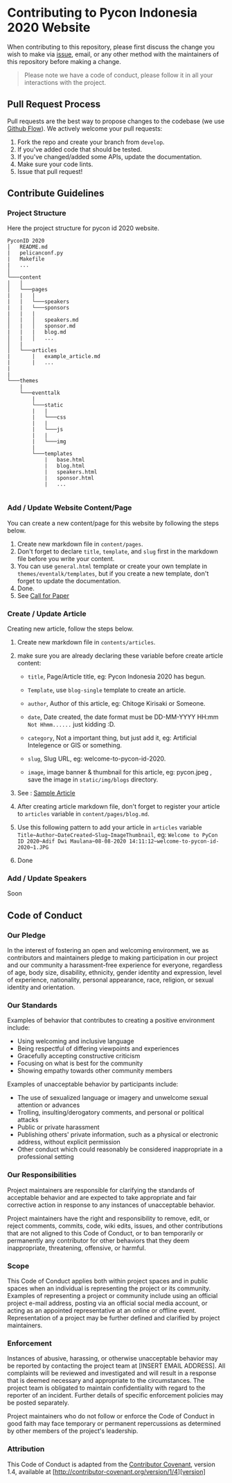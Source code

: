 # Contributing to Pycon Indonesia 2020 Website

When contributing to this repository, please first discuss the change you wish to make via [issue](https://github.com/pyconid/pyconid2020/issues),
email, or any other method with the maintainers of this repository before making a change. 

>Please note we have a code of conduct, please follow it in all your interactions with the project.

## Pull Request Process
Pull requests are the best way to propose changes to the codebase (we use [Github Flow](https://guides.github.com/introduction/flow/index.html)). We actively welcome your pull requests:

1. Fork the repo and create your branch from `develop`.
2. If you've added code that should be tested.
3. If you've changed/added some APIs, update the documentation.
4. Make sure your code lints.
6. Issue that pull request!

## Contribute Guidelines

### Project Structure
Here the project structure for pycon id 2020 website.
```
PyconID 2020
│   README.md
|   pelicanconf.py
|   Makefile    
|   ...
│
└───content
│   │
│   └───pages
|   |   |
|   |   └───speakers
|   |   └───sponsors 
|   |   |   
│   |   │   speakers.md
│   |   │   sponsor.md
|   |   |   blog.md
│   |   │   ...
│   |
│   └───articles
|       |   example_article.md
|       |   ...
|   
|
└───themes
    |
    └───eventtalk
        |
        └───static
        |   |
        |   └───css
        |   |
        |   └───js
        |   |
        |   └───img
        |
        └───templates
            |   base.html
            |   blog.html
            |   speakers.html
            |   sponsor.html
            |   ...
        
```

### Add / Update Website Content/Page
You can create a new content/page for this website by following the steps below.

1.  Create new markdown file in ```content/pages```.
2.  Don't forget to declare ```title```, ```template```, and ```slug``` first in the markdown file before you write your content.
3. You can use ```general.html``` template or create your own template in ```themes/eventalk/templates```, but if you create a new template, don't forget to update the documentation.
4. Done.
5. See [Call for Paper](https://raw.githubusercontent.com/pyconid/pyconid2020/develop/content/pages/call-for-paper.md)

### Create / Update Article
Creating new article, follow the steps below.
1. Create new markdown file in ```contents/articles```.
2. make sure you are already declaring these variable before create article content:

    + ```title```, Page/Article title, eg: Pycon Indonesia 2020 has begun.

    + ```Template```, use ```blog-single``` template to create an article.

    + ```author```, Author of this article, eg: Chitoge Kirisaki or Someone. 

    + ```date```, Date created, the date format must be DD-MM-YYYY HH:mm ```Not Hhmm......``` just kidding :D.

    + ```category```, Not a important thing, but just add it, eg: Artificial Intelegence or GIS or something.

    + ```slug```, Slug URL, eg: welcome-to-pycon-id-2020.

    + ```image```, image banner & thumbnail for this article, eg: pycon.jpeg , save the image in ```static/img/blogs``` directory.

3.  See : [Sample Article](https://raw.githubusercontent.com/pyconid/pyconid2020/develop/content/articles/article-one.md)

4. After creating article markdown file, don't forget to register your article to ```articles``` variable in ```content/pages/blog.md```. 

5. Use this following pattern to add your article in ```articles``` variable ```Title~Author~DateCreated~Slug~ImageThumbnail```, eg:  ```Welcome to PyCon ID 2020~Adif Dwi Maulana~08-08-2020 14:11:12~welcome-to-pycon-id-2020~1.JPG```

6. Done

### Add / Update Speakers
Soon

## Code of Conduct
### Our Pledge

In the interest of fostering an open and welcoming environment, we as
contributors and maintainers pledge to making participation in our project and
our community a harassment-free experience for everyone, regardless of age, body
size, disability, ethnicity, gender identity and expression, level of experience,
nationality, personal appearance, race, religion, or sexual identity and
orientation.

### Our Standards

Examples of behavior that contributes to creating a positive environment
include:

* Using welcoming and inclusive language
* Being respectful of differing viewpoints and experiences
* Gracefully accepting constructive criticism
* Focusing on what is best for the community
* Showing empathy towards other community members

Examples of unacceptable behavior by participants include:

* The use of sexualized language or imagery and unwelcome sexual attention or
advances
* Trolling, insulting/derogatory comments, and personal or political attacks
* Public or private harassment
* Publishing others' private information, such as a physical or electronic
  address, without explicit permission
* Other conduct which could reasonably be considered inappropriate in a
  professional setting

### Our Responsibilities

Project maintainers are responsible for clarifying the standards of acceptable
behavior and are expected to take appropriate and fair corrective action in
response to any instances of unacceptable behavior.

Project maintainers have the right and responsibility to remove, edit, or
reject comments, commits, code, wiki edits, issues, and other contributions
that are not aligned to this Code of Conduct, or to ban temporarily or
permanently any contributor for other behaviors that they deem inappropriate,
threatening, offensive, or harmful.

### Scope

This Code of Conduct applies both within project spaces and in public spaces
when an individual is representing the project or its community. Examples of
representing a project or community include using an official project e-mail
address, posting via an official social media account, or acting as an appointed
representative at an online or offline event. Representation of a project may be
further defined and clarified by project maintainers.

### Enforcement

Instances of abusive, harassing, or otherwise unacceptable behavior may be
reported by contacting the project team at [INSERT EMAIL ADDRESS]. All
complaints will be reviewed and investigated and will result in a response that
is deemed necessary and appropriate to the circumstances. The project team is
obligated to maintain confidentiality with regard to the reporter of an incident.
Further details of specific enforcement policies may be posted separately.

Project maintainers who do not follow or enforce the Code of Conduct in good
faith may face temporary or permanent repercussions as determined by other
members of the project's leadership.

### Attribution

This Code of Conduct is adapted from the [Contributor Covenant][homepage], version 1.4,
available at [http://contributor-covenant.org/version/1/4][version]

[homepage]: http://contributor-covenant.org
[version]: http://contributor-covenant.org/version/1/4/
